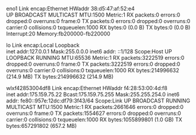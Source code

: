 eno1      Link encap:Ethernet  HWaddr 38:d5:47:af:52:e4  
          UP BROADCAST MULTICAST  MTU:1500  Metric:1
          RX packets:0 errors:0 dropped:0 overruns:0 frame:0
          TX packets:0 errors:0 dropped:0 overruns:0 carrier:0
          collisions:0 txqueuelen:1000 
          RX bytes:0 (0.0 B)  TX bytes:0 (0.0 B)
          Interrupt:20 Memory:fb200000-fb220000 

lo        Link encap:Local Loopback  
          inet addr:127.0.0.1  Mask:255.0.0.0
          inet6 addr: ::1/128 Scope:Host
          UP LOOPBACK RUNNING  MTU:65536  Metric:1
          RX packets:3222519 errors:0 dropped:0 overruns:0 frame:0
          TX packets:3222519 errors:0 dropped:0 overruns:0 carrier:0
          collisions:0 txqueuelen:1000 
          RX bytes:214996632 (214.9 MB)  TX bytes:214996632 (214.9 MB)

wlxf42853004df8 Link encap:Ethernet  HWaddr f4:28:53:00:4d:f8  
          inet addr:175.159.75.22  Bcast:175.159.75.255  Mask:255.255.254.0
          inet6 addr: fe80::957e:12dc:df79:3f43/64 Scope:Link
          UP BROADCAST RUNNING MULTICAST  MTU:1500  Metric:1
          RX packets:2661646 errors:0 dropped:0 overruns:0 frame:0
          TX packets:1554627 errors:0 dropped:0 overruns:0 carrier:0
          collisions:0 txqueuelen:1000 
          RX bytes:1055899801 (1.0 GB)  TX bytes:657291802 (657.2 MB)

